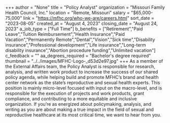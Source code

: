 +++
author = "None"
title = "Policy Analyst"
organization = "Missouri Family Health Council, Inc."
location = "Remote, Missouri"
salary = "$65,000-75,000"
link = "https://mfhc.org/who-we-are/careers.html"
sort_date = "2023-08-05"
created_at = "August 4, 2023"
closing_date = "August 24, 2023"
a_job_type = ["Full Time"]
b_benefits = ["Retirement","Paid Leave","Tuition Reimbursement","Health Insurance","Paid Vacation","Permanently Remote","Dental","Vision","Sick time","Disability insurance","Professional development","Life insurance","Long-term disability insurance","Abortion procedure funding","Unlimited vacation"]
c_feedback = ""
aa_degrees_required = "Bachelor's degree required"
thumbnail = "../../images/MFHC-Logo-_d53d2e97.jpg"
+++
As a member of the External Affairs team, the Policy Analyst is responsible for research, analysis, and written work product to increase the success of our shared policy agenda, while helping build and promote MFHC’s brand and health center network as the state’s reproductive and sexual health experts. This position is mainly micro-level focused with input on the macro-level, and is responsible for the execution of projects and work products, grant compliance, and contributing to a more equitable and inclusive organization. If you’re as energized about policymaking, analysis, and writing as you are about making a true impact in the field of sexual and reproductive healthcare at its most critical time, we want to hear from you.